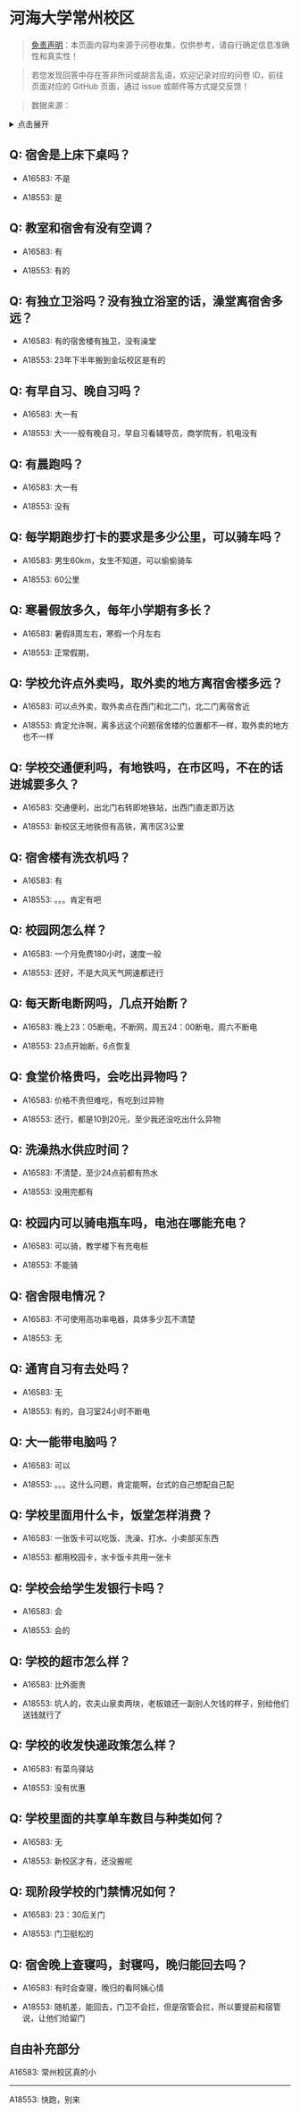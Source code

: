 # 河海大学常州校区

> [免责声明](https://colleges.chat/#_3)：本页面内容均来源于问卷收集，仅供参考，请自行确定信息准确性和真实性！

> 若您发现回答中存在答非所问或胡言乱语，欢迎记录对应的问卷 ID，前往页面对应的 GitHub 页面，通过 issue 或邮件等方式提交反馈！

> 数据来源：

<details><summary>点击展开</summary>
<ul>
<li>A16583: 匿名 (2022 年 12 月)</li>
<li>A18553: 匿名 (2023 年 06 月)</li>
</ul>
</details>

## Q: 宿舍是上床下桌吗？

- A16583: 不是

- A18553: 是

## Q: 教室和宿舍有没有空调？

- A16583: 有

- A18553: 有的

## Q: 有独立卫浴吗？没有独立浴室的话，澡堂离宿舍多远？

- A16583: 有的宿舍楼有独卫，没有澡堂

- A18553: 23年下半年搬到金坛校区是有的

## Q: 有早自习、晚自习吗？

- A16583: 大一有

- A18553: 大一一般有晚自习，早自习看辅导员，商学院有，机电没有

## Q: 有晨跑吗？

- A16583: 大一有

- A18553: 没有

## Q: 每学期跑步打卡的要求是多少公里，可以骑车吗？

- A16583: 男生60km，女生不知道，可以偷偷骑车

- A18553: 60公里

## Q: 寒暑假放多久，每年小学期有多长？

- A16583: 暑假8周左右，寒假一个月左右

- A18553: 正常假期，

## Q: 学校允许点外卖吗，取外卖的地方离宿舍楼多远？

- A16583: 可以点外卖，取外卖点在西门和北二门，北二门离宿舍近

- A18553: 肯定允许啊，离多远这个问题宿舍楼的位置都不一样，取外卖的地方也不一样

## Q: 学校交通便利吗，有地铁吗，在市区吗，不在的话进城要多久？

- A16583: 交通便利，出北门右转即地铁站，出西门直走即万达

- A18553: 新校区无地铁但有高铁，离市区3公里

## Q: 宿舍楼有洗衣机吗？

- A16583: 有

- A18553: 。。。肯定有吧

## Q: 校园网怎么样？

- A16583: 一个月免费180小时，速度一般

- A18553: 还好，不是大风天气网速都还行

## Q: 每天断电断网吗，几点开始断？

- A16583: 晚上23：05断电，不断网，周五24：00断电，周六不断电

- A18553: 23点开始断，6点恢复

## Q: 食堂价格贵吗，会吃出异物吗？

- A16583: 价格不贵但难吃，有吃到过异物

- A18553: 还行，都是10到20元，至少我还没吃出什么异物

## Q: 洗澡热水供应时间？

- A16583: 不清楚，至少24点前都有热水

- A18553: 没用完都有

## Q: 校园内可以骑电瓶车吗，电池在哪能充电？

- A16583: 可以骑，教学楼下有充电桩

- A18553: 不能骑

## Q: 宿舍限电情况？

- A16583: 不可使用高功率电器，具体多少瓦不清楚

- A18553: 无

## Q: 通宵自习有去处吗？

- A16583: 无

- A18553: 有的，自习室24小时不断电

## Q: 大一能带电脑吗？

- A16583: 可以

- A18553: 。。。这什么问题，肯定能啊，台式的自己想配自己配

## Q: 学校里面用什么卡，饭堂怎样消费？

- A16583: 一张饭卡可以吃饭、洗澡、打水、小卖部买东西

- A18553: 都用校园卡，水卡饭卡共用一张卡

## Q: 学校会给学生发银行卡吗？

- A16583: 会

- A18553: 会的

## Q: 学校的超市怎么样？

- A16583: 比外面贵

- A18553: 坑人的，农夫山泉卖两块，老板娘还一副别人欠钱的样子，别给他们送钱就行了

## Q: 学校的收发快递政策怎么样？

- A16583: 有菜鸟驿站

- A18553: 没有优惠

## Q: 学校里面的共享单车数目与种类如何？

- A16583: 无

- A18553: 新校区才有，还没搬呢

## Q: 现阶段学校的门禁情况如何？

- A16583: 23：30后关门

- A18553: 门卫挺松的

## Q: 宿舍晚上查寝吗，封寝吗，晚归能回去吗？

- A16583: 有时会查寝，晚归的看阿姨心情

- A18553: 随机差，能回去，门卫不会拦，但是宿管会拦，所以要提前和宿管说，让他们给留门

## 自由补充部分

A16583: 常州校区真的小

***

A18553: 快跑，别来
